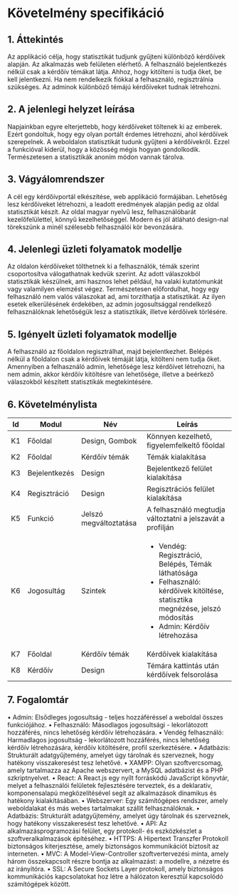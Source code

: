 # Követelmény specifikáció

## 1. Áttekintés
Az applikáció célja, hogy statisztikát tudjunk gyűjteni különböző kérdőívek alapján. Az alkalmazás web felületen elérhető. A felhasználó bejelentkezés nélkül csak a kérdőív témákat látja. Ahhoz, hogy kitölteni is tudja őket, be kell jelentkezni. Ha nem rendelkezik fiókkal a felhasználó, regisztrálnia szükséges. Az adminok különböző témájú kérdőíveket tudnak létrehozni.
## 2. A jelenlegi helyzet leírása
Napjainkban egyre elterjettebb, hogy kérdőíveket töltenek ki az emberek. Ezért gondoltuk, hogy egy olyan portált érdemes létrehozni, ahol kérdőívek szerepelnek. A weboldalon statisztikát tudunk gyűjteni a kérdőívekről. Ezzel a funkcióval kiderül, hogy a közösség mégis hogyan gondolkodik. Természetesen a statisztikák anoním módon vannak tárolva.
## 3. Vágyálomrendszer
A cél egy kérdőívportál elkészítése, web applikáció formájában. Lehetőség lesz kérdőíveket létrehozni, a leadott eredmények alapján pedig az oldal statisztikát készít. Az oldal magyar nyelvű lesz, felhasználóbarát kezelőfelülettel, könnyű kezelhetőséggel. Modern és jól átláható design-nal törekszünk a minél szélesebb felhasználói kör bevonzására.
## 4. Jelenlegi üzleti folyamatok modellje
Az oldalon kérdőíveket tölthetnek ki a felhasználók, témák szerint csoportosítva válogathatnak kedvük szerint. Az adott
válaszokból statisztikák készülnek, ami hasznos lehet például, ha valaki kutatómunkát vagy valamilyen elemzést végez. Természetesen előfordulhat, hogy egy felhasználó nem valós válaszokat ad, ami torzíthatja a statisztikát. Az ilyen esetek elkerülésének érdekében, az admin jogosultsággal rendelkező felhasználóknak lehetőségük lesz a statisztikák, illetve kérdőívek törlésére. 

## 5. Igényelt üzleti folyamatok modellje
A felhasználó az főoldalon regisztrálhat, majd bejelentkezhet. Belépés nélkül a főoldalon csak a kérdőívek témáját látja, kitölteni nem tudja őket. Amennyiben a felhasználó admin, lehetősége lesz kérdőívet létrehozni, ha nem admin, akkor kérdőív kitöltésre van lehetősége, illetve a beérkező válaszokból készített statisztikák megtekintésére.
## 6. Követelménylista

| Id | Modul | Név | Leírás |
| :---: | --- | --- | --- |
| K1 | Főoldal | Design, Gombok | Könnyen kezelhető, figyelemfelkeltő főoldal |
| K2 | Főoldal | Kérdőív témák | Témák kialakítása |
| K3 | Bejelentkezés | Design | Bejelentkező felület kialakítása |
| K4 | Regisztráció | Design | Regisztrációs felület kialakítása |
| K5 | Funkció | Jelszó megváltoztatása | A felhasználó megtudja változtatni a jelszavát a profilján |
| K6 | Jogosultág | Szintek | <ul><li> Vendég: Regisztráció, Belépés, Témák láthatósága</li><li> Felhasználó: kérdőívek kitöltése, statisztika megnézése, jelszó módosítás </li><li>Admin: Kérdőív létrehozása</li></ul>|
| K7 | Főoldal | Kérdőív témák | Kérdőívek kialakítása |
| K8 | Kérdőív | Design | Témára kattintás után kérdőívek felsorolása |

## 7. Fogalomtár
•	Admin: Elsődleges jogosultság - teljes hozzáféréssel a weboldal összes funkciójához.
•	Felhasználó: Másodlagos jogosultsági - lekorlátozott hozzáférés, nincs lehetőség kérdőív létrehozására.
•	Vendég felhasználó: Harmadlagos jogosultság - lekorlátozott hozzáférés, nincs lehetőség kérdőív létrehozására, kérdőív kitöltésére, profil szerkeztésére.
•	Adatbázis: Strukturált adatgyűjtemény, amelyet úgy tárolnak és szerveznek, hogy hatékony visszakeresést tesz lehetővé.
•	XAMPP: Olyan szoftvercsomag, amely tartalmazza az Apache webszervert, a MySQL adatbázist és a PHP szkriptnyelvet.
•	React: A React.js egy nyílt forráskódú JavaScript könyvtár, melyet a felhasználói felületek fejlesztésére terveztek, és a deklaratív, komponensalapú megközelítésével segít az alkalmazások dinamikus és hatékony kialakításában.
•	Webszerver: Egy számítógépes rendszer, amely weboldalakat és más webes tartalmakat szállít felhasználóknak.
•	Adatbázis: Strukturált adatgyűjtemény, amelyet úgy tárolnak és szerveznek, hogy hatékony visszakeresést tesz lehetővé.
•	API: Az alkalmazásprogramozási felület, egy protokoll- és eszközkészlet a szoftveralkalmazások építéséhez.
•	HTTPS: A Hipertext Transzfer Protokoll biztonságos kiterjesztése, amely biztonságos kommunikációt biztosít az interneten.
•	MVC: A Model-View-Controller szoftvertervezési minta, amely három összekapcsolt részre bontja az alkalmazást: a modellre, a nézetre és az irányítóra.
•	SSL: A Secure Sockets Layer protokoll, amely biztonságos kommunikációs kapcsolatokat hoz létre a hálózaton keresztül kapcsolódó számítógépek között.

